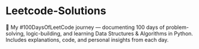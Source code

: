# Leetcode-Solutions
🧠 My #100DaysOfLeetCode journey — documenting 100 days of problem-solving, logic-building, and learning Data Structures &amp; Algorithms in Python. Includes explanations, code, and personal insights from each day.
